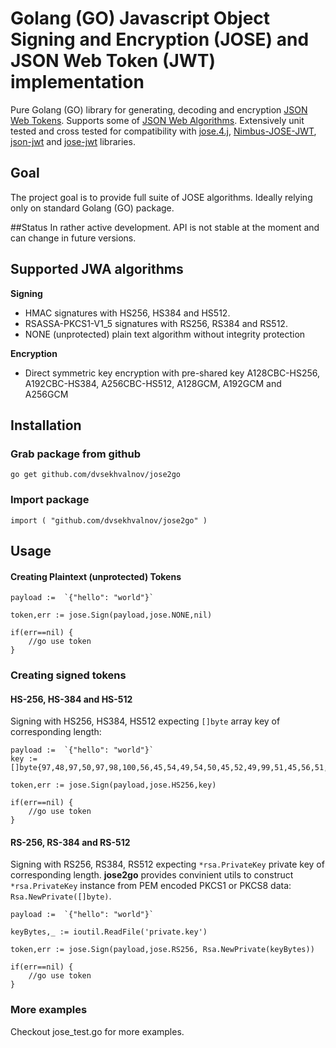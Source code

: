 # Golang (GO) Javascript Object Signing and Encryption (JOSE) and JSON Web Token (JWT) implementation

Pure Golang (GO) library for generating, decoding and encryption [JSON Web Tokens](http://tools.ietf.org/html/draft-jones-json-web-token-10). Supports some of [JSON Web Algorithms](http://tools.ietf.org/html/draft-ietf-jose-json-web-algorithms-23). 
Extensively unit tested and cross tested for compatibility with [jose.4.j](https://bitbucket.org/b_c/jose4j/wiki/Home), [Nimbus-JOSE-JWT](https://bitbucket.org/nimbusds/nimbus-jose-jwt/wiki/Home), [json-jwt](https://github.com/nov/json-jwt) and
[jose-jwt](https://github.com/dvsekhvalnov/jose-jwt) libraries. 

## Goal
The project goal is to provide full suite of JOSE algorithms. Ideally relying only on standard Golang (GO) package.

##Status
In rather active development. API is not stable at the moment and can change in future versions.

## Supported JWA algorithms

**Signing**
- HMAC signatures with HS256, HS384 and HS512.
- RSASSA-PKCS1-V1_5 signatures with RS256, RS384 and RS512.
- NONE (unprotected) plain text algorithm without integrity protection

**Encryption**
- Direct symmetric key encryption with pre-shared key A128CBC-HS256, A192CBC-HS384, A256CBC-HS512, A128GCM, A192GCM and A256GCM

## Installation
### Grab package from github
`go get github.com/dvsekhvalnov/jose2go`

### Import package
`import (
	"github.com/dvsekhvalnov/jose2go"
)`

## Usage
#### Creating Plaintext (unprotected) Tokens	
	payload :=  `{"hello": "world"}`
			
	token,err := jose.Sign(payload,jose.NONE,nil)
	
	if(err==nil) {
		//go use token
	}

### Creating signed tokens
#### HS-256, HS-384 and HS-512
Signing with HS256, HS384, HS512 expecting `[]byte` array key of corresponding length:

	payload :=  `{"hello": "world"}`
	key := []byte{97,48,97,50,97,98,100,56,45,54,49,54,50,45,52,49,99,51,45,56,51,100,54,45,49,99,102,53,53,57,98,52,54,97,102,99}		
	
	token,err := jose.Sign(payload,jose.HS256,key)
	
	if(err==nil) {
		//go use token
	}
	
#### RS-256, RS-384 and RS-512	
Signing with RS256, RS384, RS512 expecting `*rsa.PrivateKey` private key of corresponding length. **jose2go** provides convinient utils to construct `*rsa.PrivateKey` instance from PEM encoded PKCS1 or PKCS8 data: `Rsa.NewPrivate([]byte)`.

	payload :=  `{"hello": "world"}`

	keyBytes,_ := ioutil.ReadFile('private.key')
	
	token,err := jose.Sign(payload,jose.RS256, Rsa.NewPrivate(keyBytes))
	
	if(err==nil) {
		//go use token
	}
	
		
### More examples
Checkout jose_test.go for more examples.	